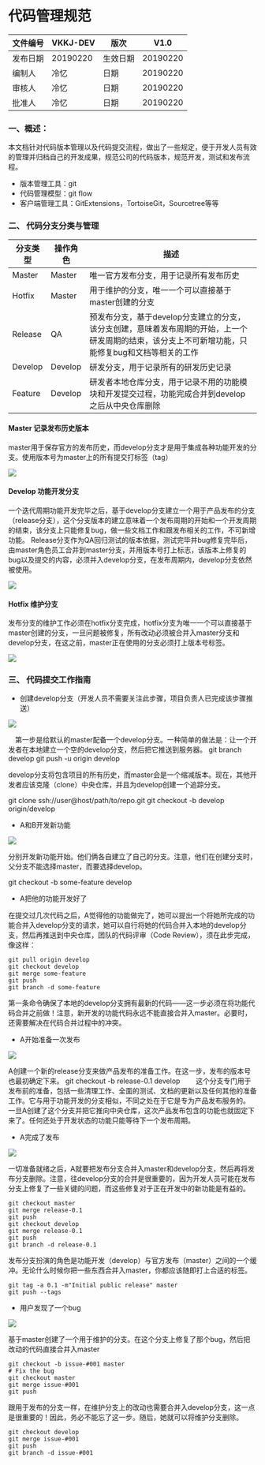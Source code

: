 # 代码管理规范

文件编号 | VKKJ-DEV | 版次 | V1.0
------------ | ------------ | ------------ | ------------
发布日期 | 20190220 | 生效日期 | 20190220
编制人 | 冷忆 | 日期 | 20190220
审核人 | 冷忆 | 日期 | 20190220
批准人 | 冷忆 | 日期 | 20190220

### 一、概述：
本文档针对代码版本管理以及代码提交流程，做出了一些规定，便于开发人员有效的管理并归档自己的开发成果，规范公司的代码版本，规范开发，测试和发布流程。

+ 版本管理工具：git
+ 代码管理模型：git flow
+ 客户端管理工具：GitExtensions，TortoiseGit，Sourcetree等等

### 二、 代码分支分类与管理

分支类型 | 操作角色 | 描述
------------ | ------------ | ------------
Master | Master | 唯一官方发布分支，用于记录所有发布历史
Hotfix | Master | 用于维护的分支，唯一一个可以直接基于master创建的分支
Release | QA | 预发布分支，基于develop分支建立的分支，该分支创建，意味着发布周期的开始，上一个研发周期的结束，该分支上不可新增功能，只能修复bug和文档等相关的工作
Develop | Develop | 研发分支，用于记录所有的研发历史记录
Feature | Develop | 研发者本地仓库分支，用于记录不用的功能模块和开发提交过程，功能完成合并到develop之后从中央仓库删除

#### Master 记录发布历史版本
master用于保存官方的发布历史，而develop分支才是用于集成各种功能开发的分支。使用版本号为master上的所有提交打标签（tag）

![](Image/1.png)

#### Develop 功能开发分支
一个迭代周期功能开发完毕之后，基于develop分支建立一个用于产品发布的分支（release分支），这个分支版本的建立意味着一个发布周期的开始和一个开发周期的结束，该分支上只能修复bug，做一些文档工作和跟发布相关的工作，不可新增功能。
Release分支作为QA回归测试的版本依据，测试完毕并bug修复完毕后，由master角色员工合并到master分支，并用版本号打上标志，该版本上修复的bug以及提交的内容，必须并入develop分支，在发布周期内，develop分支依然被使用。

![](Image/2.png)

#### Hotfix 维护分支
发布分支的维护工作必须在hotfix分支完成，hotfix分支为唯一一个可以直接基于master创建的分支，一旦问题被修复，所有改动必须被合并入master分支和develop分支，在这之前，master正在使用的分支必须打上版本号标签。

![](Image/3.png)

### 三、 代码提交工作指南
+ 创建develop分支（开发人员不需要关注此步骤，项目负责人已完成该步骤推送）

![](Image/3_1.png)

　第一步是给默认的master配备一个develop分支。一种简单的做法是：让一个开发者在本地建立一个空的develop分支，然后把它推送到服务器。
git branch develop
git push -u origin develop
 
develop分支将包含项目的所有历史，而master会是一个缩减版本。现在，其他开发者应该克隆（clone）中央仓库，并且为develop创建一个追踪分支。
 
git clone ssh://user@host/path/to/repo.git
git checkout -b develop origin/develop

+ A和B开发新功能

![](Image/3_2.png)

分别开发新功能开始。他们俩各自建立了自己的分支。注意，他们在创建分支时，父分支不能选择master，而要选择develop。
 
git checkout -b some-feature develop

+  A把他的功能开发好了

在提交过几次代码之后，A觉得他的功能做完了，她可以提出一个将她所完成的功能合并入develop分支的请求，她可以自行将她的代码合并入本地的develop分支，然后再推送到中央仓库，团队的代码评审（Code Review），须在此步完成，像这样：

~~~
git pull origin develop
git checkout develop
git merge some-feature
git push
git branch -d some-feature
~~~

第一条命令确保了本地的develop分支拥有最新的代码——这一步必须在将功能代码合并之前做！注意，新开发的功能代码永远不能直接合并入master。必要时，还需要解决在代码合并过程中的冲突。

+ A开始准备一次发布

![](Image/3_3.png)

A创建一个新的release分支来做产品发布的准备工作。在这一步，发布的版本号也最初确定下来。
       git checkout -b release-0.1 develop
　　这个分支专门用于发布前的准备，包括一些清理工作、全面的测试、文档的更新以及任何其他的准备工作。它与用于功能开发的分支相似，不同之处在于它是专为产品发布服务的。
一旦A创建了这个分支并把它推向中央仓库，这次产品发布包含的功能也就固定下来了。任何还处于开发状态的功能只能等待下一个发布周期。

+ A完成了发布

![](Image/3_4.png)

一切准备就绪之后，A就要把发布分支合并入master和develop分支，然后再将发布分支删除。注意，往develop分支的合并是很重要的，因为开发人员可能在发布分支上修复了一些关键的问题，而这些修复对于正在开发中的新功能是有益的。

~~~
git checkout master
git merge release-0.1
git push
git checkout develop
git merge release-0.1
git push
git branch -d release-0.1
~~~

发布分支扮演的角色是功能开发（develop）与官方发布（master）之间的一个缓冲。无论什么时候你把一些东西合并入master，你都应该随即打上合适的标签。

~~~
git tag -a 0.1 -m"Initial public release" master
git push --tags
~~~

+ 用户发现了一个bug

![](Image/3_5.png)

基于master创建了一个用于维护的分支。在这个分支上修复了那个bug，然后把改动的代码直接合并入master

~~~
git checkout -b issue-#001 master
# Fix the bug
git checkout master
git merge issue-#001
git push
~~~

跟用于发布的分支一样，在维护分支上的改动也需要合并入develop分支，这一点是很重要的！因此，务必不能忘了这一步。随后，她就可以将维护分支删除。

~~~
git checkout develop
git merge issue-#001
git push
git branch -d issue-#001
~~~
